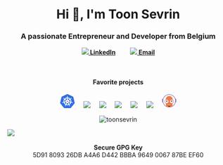 <h1 align="center"> Hi 👋, I'm Toon Sevrin</h1> 
<h3 align="center"> A passionate Entrepreneur and Developer from Belgium</h3>


<p align="center"><b>
  <a href="https://www.linkedin.com/in/toonsevrin/"><img src="https://content.linkedin.com/content/dam/me/business/en-us/amp/brand-site/v2/bg/LI-Bug.svg.original.svg" height=18px> LinkedIn</a>
&nbsp;&nbsp;&nbsp;&nbsp;&nbsp;&nbsp;&nbsp;&nbsp;
<a href="mailto:twan123@live.be"><img src="https://lh3.googleusercontent.com/HbVi6-xPzc5uP0YvDNgwb8pfknAlun9aWSTMd8S7XdgoQrSiurbdxWsnnScSGZd2JLQ4Wh2iQvtBCOrai1_6a_ddGniuhqGJ677b" height=16px> Email</a>
  </b></p>


</br>
<h4 align="center">Favorite projects</h4>

<p align="center">
<a href="https://github.com/kubernetes/kubernetes/"><img src="https://raw.githubusercontent.com/kubernetes/kubernetes/master/logo/logo.svg" height=32px></a>
&nbsp;&nbsp;&nbsp;
<a href="https://github.com/golang/go"><img src="https://raw.githubusercontent.com/golang/go/ef694a01104168ef4e48579ebdd0d840445d7fd7/doc/gopher/favicon.svg" height=32px></a>
&nbsp;&nbsp;&nbsp;
<a href="https://github.com/istio/istio"><img src="https://istio.io/img/istio-logo.svg" height=32px></a>
&nbsp;&nbsp;&nbsp;
<a href="https://github.com/rancher/k3s"><img src="https://raw.githubusercontent.com/rancherlabs/k3s-website/3031886b7c97c018ba854f92a7eef95bd19f3938/static/img/logo.svg" height=30px></a>
&nbsp;&nbsp;&nbsp;
<a href="https://bridgefoundry.org/"><img src="https://raw.githubusercontent.com/bridgefoundry/bridgefoundry.github.io/20df63593301071833b9b3339ab8190760061893/images/tree-logo.svg" height=32px></a>
&nbsp;&nbsp;&nbsp;
<a href="https://github.com/arduino/Arduino"><img src="https://content.arduino.cc/brand/arduino-color.svg" height=32px></a>
&nbsp;&nbsp;&nbsp;
<a href="https://github.com/argoproj/argo-cd"><img src="https://github.com/argoproj/argo-cd/raw/86bfb6b3804cff9bdfcb7b1aa092db7d8a40da5d/docs/assets/favicon.png" height=32px></a>
  
</p>

<p align="center"> <img src=https://github-readme-stats.vercel.app/api?username=toonsevrin&show_icons=true alt=toonsevrin> </p>

<!-- Visitor counter: -->
<img src="https://hitcounter.pythonanywhere.com/count/tag.svg?url=https%3A%2F%2Fgithub.com%2Ftoonsevrin" height=0px>

<p align="center"><b>Secure GPG Key</b><br>5D91 8093 26DB A4A6 D442 BBBA 9649 0067 87BE EF60</p>
